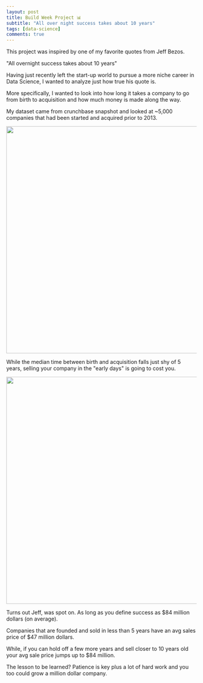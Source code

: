 ```yaml
---
layout: post
title: Build Week Project 📊
subtitle: "All over night success takes about 10 years" 
tags: [data-science]
comments: true
---
```


This project was inspired by one of my favorite quotes from Jeff Bezos.
 
"All overnight success takes about 10 years" 
 
Having just recently left the start-up world to pursue a more niche career in Data Science, I wanted to analyze just how true his quote is.
 
More specifically, I wanted to look into how long it takes a company to go from birth to acquisition and how much money is made along the way.

My dataset came from crunchbase snapshot and looked at ~5,000 companies that had been started and acquired prior to 2013.
 
<img src="https://bryce-natale.github.io/assets/img/Acquisiton.png" width="600">

While the median time between birth and acquisition falls just shy of 5 years, selling your company in the "early days" is going to cost you.
 
<img src="https://bryce-natale.github.io//assets/img/Sale%20price2.png" width="600">

Turns out Jeff, was spot on. As long as you define success as $84 million dollars (on average). 
 
Companies that are founded and sold in less than 5 years have an avg sales price of $47 million dollars. 

While, if you can hold off a few more years and sell closer to 10 years old your avg sale price jumps up to $84 million. 
 
The lesson to be learned? Patience is key plus a lot of hard work and you too could grow a million dollar company. 

